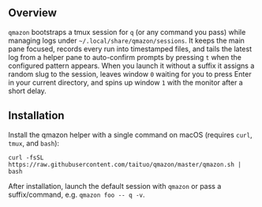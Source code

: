 ## Overview

`qmazon` bootstraps a tmux session for `q` (or any command you pass) while managing logs under `~/.local/share/qmazon/sessions`. It keeps the main pane focused, records every run into timestamped files, and tails the latest log from a helper pane to auto-confirm prompts by pressing `t` when the configured pattern appears. When you launch it without a suffix it assigns a random slug to the session, leaves window `0` waiting for you to press Enter in your current directory, and spins up window `1` with the monitor after a short delay.

## Installation

Install the qmazon helper with a single command on macOS (requires `curl`, `tmux`, and `bash`):

```
curl -fsSL https://raw.githubusercontent.com/taituo/qmazon/master/qmazon.sh | bash
```

After installation, launch the default session with `qmazon` or pass a suffix/command, e.g. `qmazon foo -- q -v`.
